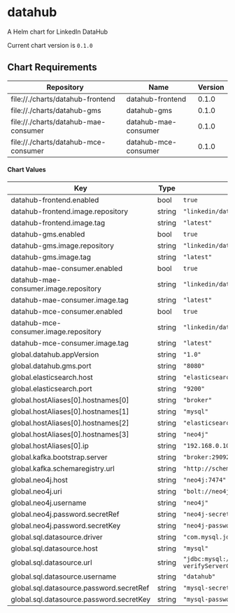 datahub
=======
A Helm chart for LinkedIn DataHub

Current chart version is `0.1.0`

## Chart Requirements

| Repository | Name | Version |
|------------|------|---------|
| file://./charts/datahub-frontend | datahub-frontend | 0.1.0 |
| file://./charts/datahub-gms | datahub-gms | 0.1.0 |
| file://./charts/datahub-mae-consumer | datahub-mae-consumer | 0.1.0 |
| file://./charts/datahub-mce-consumer | datahub-mce-consumer | 0.1.0 |

#### Chart Values

| Key | Type | Default | Description |
|-----|------|---------|-------------|
| datahub-frontend.enabled | bool | `true` |  |
| datahub-frontend.image.repository | string | `"linkedin/datahub-frontend"` |  |
| datahub-frontend.image.tag | string | `"latest"` |  |
| datahub-gms.enabled | bool | `true` |  |
| datahub-gms.image.repository | string | `"linkedin/datahub-gms"` |  |
| datahub-gms.image.tag | string | `"latest"` |  |
| datahub-mae-consumer.enabled | bool | `true` |  |
| datahub-mae-consumer.image.repository | string | `"linkedin/datahub-mae-consumer"` |  |
| datahub-mae-consumer.image.tag | string | `"latest"` |  |
| datahub-mce-consumer.enabled | bool | `true` |  |
| datahub-mce-consumer.image.repository | string | `"linkedin/datahub-mce-consumer"` |  |
| datahub-mce-consumer.image.tag | string | `"latest"` |  |
| global.datahub.appVersion | string | `"1.0"` |  |
| global.datahub.gms.port | string | `"8080"` |  |
| global.elasticsearch.host | string | `"elasticsearch"` |  |
| global.elasticsearch.port | string | `"9200"` |  |
| global.hostAliases[0].hostnames[0] | string | `"broker"` |  |
| global.hostAliases[0].hostnames[1] | string | `"mysql"` |  |
| global.hostAliases[0].hostnames[2] | string | `"elasticsearch"` |  |
| global.hostAliases[0].hostnames[3] | string | `"neo4j"` |  |
| global.hostAliases[0].ip | string | `"192.168.0.104"` |  |
| global.kafka.bootstrap.server | string | `"broker:29092"` |  |
| global.kafka.schemaregistry.url | string | `"http://schema-registry:8081"` |  |
| global.neo4j.host | string | `"neo4j:7474"` |  |
| global.neo4j.uri | string | `"bolt://neo4j"` |  |
| global.neo4j.username | string | `"neo4j"` |  |
| global.neo4j.password.secretRef | string | `"neo4j-secrets"` |  |
| global.neo4j.password.secretKey | string | `"neo4j-password"` |  |
| global.sql.datasource.driver | string | `"com.mysql.jdbc.Driver"` |  |
| global.sql.datasource.host | string | `"mysql"` |  |
| global.sql.datasource.url | string | `"jdbc:mysql://mysql:3306/datahub?verifyServerCertificate=false\u0026useSSL=true"` |  |
| global.sql.datasource.username | string | `"datahub"` |  |
| global.sql.datasource.password.secretRef | string | `"mysql-secrets"` |  |
| global.sql.datasource.password.secretKey | string | `"mysql-password"` |  |
